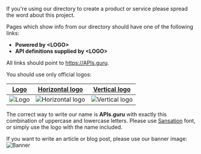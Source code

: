 If you're using our directory to create a product or service please spread the word about this project.

Pages which show info from our directory should have one of the following links:
 - **Powered by \<LOGO\>**
 - **API definitions supplied by \<LOGO\>**

All links should point to https://APIs.guru.

You should use only official logos:

| [Logo]| [Horizontal logo]| [Vertical logo]|
|-------|------------------|----------------|
|![Logo]|![Horizontal logo]|![Vertical logo] |

The correct way to write our name is **APIs.guru** with exactly this combination of uppercase and lowercase letters.
Please use [Sansation](http://www.dafont.com/sansation.font) font, or simply use the logo with the name included.

If you want to write an article or blog post, please use our banner image:
![Banner](https://raw.githubusercontent.com/APIs-guru/openapi-directory/main/branding/banner.svg)

[Logo]: https://apis.guru/branding/logo.svg "Logo"
[Vertical logo]: https://apis.guru/branding/logo_vertical.svg "Vertical logo"
[Horizontal logo]: https://apis.guru/branding/logo_horizontal.svg "Horizontal logo"
[Banner]: https://apis.guru/branding/banner.svg
